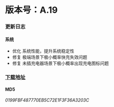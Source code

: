 # 版本号：A.19

### 更新日志

#### 系统
- 优化 系统性能，提升系统稳定性
- 修复 极端场景下极小概率快充失效问题
- 修复 未插充电器场景下极小概率出现充电图标问题

### [下载地址](https://download.c.realme.com/osupdate/RMX2175_11_OTA_0190_all_4Dv3zsrUtg0a.ozip)

#### MD5
*0199FBF487770EB5C72E1F3F36A3203C*
